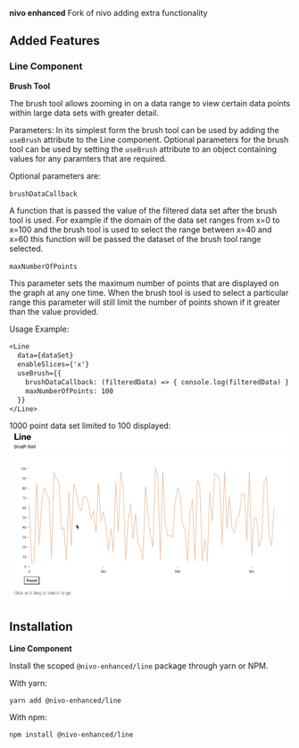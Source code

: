 **nivo enhanced** Fork of nivo adding extra functionality

## Added Features

### Line Component

**Brush Tool**

The brush tool allows zooming in on a data range to view certain data points within large data sets with greater detail.

Parameters:
In its simplest form the brush tool can be used by adding the `useBrush` attribute to the Line component. Optional parameters for the brush tool can be used by setting the `useBrush` attribute to an object containing values for any paramters that are required.

Optional parameters are:

`brushDataCallback`

A function that is passed the value of the filtered data set after the brush tool is used. For example if the domain of the data set ranges from x=0 to x=100 and the brush tool is used to select the range between x=40 and x=60 this function will be passed the dataset of the brush tool range selected.

`maxNumberOfPoints`

This parameter sets the maximum number of points that are displayed on the graph at any one time. When the brush tool is used to select a particular range this parameter will still limit the number of points shown if it greater than the value provided.


Usage Example:
```
<Line
  data={dataSet}
  enableSlices={'x'}
  useBrush={{
    brushDataCallback: (filteredData) => { console.log(filteredData) }
    maxNumberOfPoints: 100
  }}
</Line>
```

1000 point data set limited to 100 displayed:
![alt text](https://github.com/Tian-Ling/nivo-enhanced/blob/master/examples/gifs/1000points_brushtool_100limited.gif "1000 point data set limited to 100 displayed")

## Installation

**Line Component**

Install the scoped `@nivo-enhanced/line` package through yarn or NPM.

With yarn:
```
yarn add @nivo-enhanced/line
```

With npm:
```
npm install @nivo-enhanced/line
```
